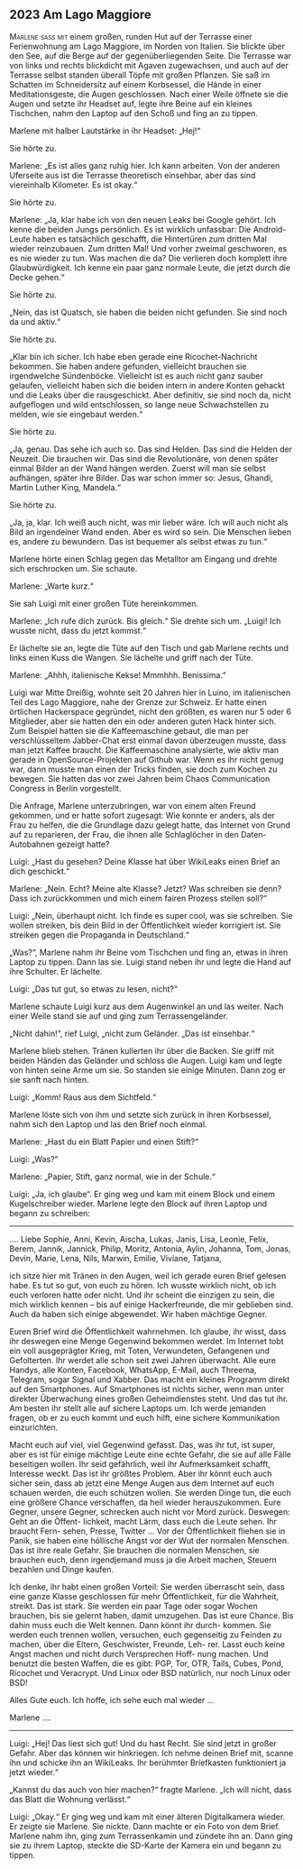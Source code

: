 ## **2023** Am Lago Maggiore

<span style="font-variant:small-caps;">Marlene saß mit</span> einem großen, runden Hut auf der Terrasse einer Ferienwohnung am Lago Maggiore, im Norden von Italien.
Sie blickte über den See, auf die Berge auf der gegenüberliegenden Seite.
Die Terrasse war von links und rechts blickdicht mit Agaven zugewachsen, und auch auf der Terrasse selbst standen überall Töpfe mit großen Pflanzen.
Sie saß im Schatten im Schneidersitz auf einem Korbsessel, die Hände in einer Meditationsgeste, die Augen geschlossen.
Nach einer Weile öffnete sie die Augen und setzte ihr Headset auf, legte ihre Beine auf ein kleines Tischchen, nahm den Laptop auf den Schoß und fing an zu tippen.

Marlene mit halber Lautstärke in ihr Headset: „Hej!“

Sie hörte zu.

Marlene: „Es ist alles ganz ruhig hier.
Ich kann arbeiten.
Von der anderen Uferseite aus ist die Terrasse theoretisch einsehbar, aber das sind viereinhalb Kilometer.
Es ist okay.“

Sie hörte zu.

Marlene: „Ja, klar habe ich von den neuen Leaks bei Google gehört.
Ich kenne die beiden Jungs persönlich.
Es ist wirklich unfassbar: Die Android-Leute haben es tatsächlich geschafft, die Hintertüren zum dritten Mal wieder reinzubauen.
Zum dritten Mal!
Und vorher zweimal geschworen, es es nie wieder zu tun.
Was machen die da?
Die verlieren doch komplett ihre Glaubwürdigkeit.
Ich kenne ein paar ganz normale Leute, die jetzt durch die Decke gehen.“

Sie hörte zu.

„Nein, das ist Quatsch, sie haben die beiden nicht gefunden.
Sie sind noch da und aktiv.“

Sie hörte zu.

„Klar bin ich sicher.
Ich habe eben gerade eine Ricochet-Nachricht bekommen.
Sie haben andere gefunden, vielleicht brauchen sie irgendwelche Sündenböcke.
Vielleicht ist es auch nicht ganz sauber gelaufen, vielleicht haben sich die beiden intern in andere Konten gehackt und die Leaks über die rausgeschickt.
Aber definitiv, sie sind noch da, nicht aufgeflogen und wild entschlossen, so lange neue Schwachstellen zu melden, wie sie eingebaut werden.“

Sie hörte zu.

„Ja, genau.
Das sehe ich auch so.
Das sind Helden.
Das sind die Helden der Neuzeit.
Die brauchen wir.
Das sind die Revolutionäre, von denen später einmal Bilder an der Wand hängen werden.
Zuerst will man sie selbst aufhängen, später ihre Bilder.
Das war schon immer so: Jesus, Ghandi, Martin Luther King, Mandela.“

Sie hörte zu.

„Ja, ja, klar.
Ich weiß auch nicht, was mir lieber wäre.
Ich will auch nicht als Bild an irgendeiner Wand enden.
Aber es wird so sein.
Die Menschen lieben es, andere zu bewundern.
Das ist bequemer als selbst etwas zu tun.“

Marlene hörte einen Schlag gegen das Metalltor am Eingang und drehte sich erschrocken um.
Sie schaute.

Marlene: „Warte kurz.“

Sie sah Luigi mit einer großen Tüte hereinkommen.

Marlene: „Ich rufe dich zurück.
Bis gleich.“
Sie drehte sich um.
„Luigi!
Ich wusste nicht, dass du jetzt kommst.“

Er lächelte sie an, legte die Tüte auf den Tisch und gab Marlene rechts und links einen Kuss die Wangen.
Sie lächelte und griff nach der Tüte.

Marlene: „Ahhh, italienische Kekse!
Mmmhhh.
Benissima.“

Luigi war Mitte Dreißig, wohnte seit 20 Jahren hier in Luino, im italienischen Teil des Lago Maggiore, nahe der Grenze zur Schweiz.
Er hatte einen örtlichen Hackerspace gegründet, nicht den größten, es waren nur 5 oder 6 Mitglieder, aber sie hatten den ein oder anderen guten Hack hinter sich.
Zum Beispiel hatten sie die Kaffeemaschine gebaut, die man per verschlüsseltem Jabber-Chat erst einmal davon überzeugen musste, dass man jetzt Kaffee braucht.
Die Kaffeemaschine analysierte, wie aktiv man gerade in OpenSource-Projekten auf Github war.
Wenn es ihr nicht genug war, dann musste man einen der Tricks finden, sie doch zum Kochen zu bewegen.
Sie hatten das vor zwei Jahren beim Chaos Communication Congress in Berlin vorgestellt.

Die Anfrage, Marlene unterzubringen, war von einem alten Freund gekommen, und er hatte sofort zugesagt: Wie konnte er anders, als der Frau zu helfen, die die Grundlage dazu gelegt hatte, das Internet von Grund auf zu reparieren, der Frau, die ihnen alle Schlaglöcher in den Daten-Autobahnen gezeigt hatte?

Luigi: „Hast du gesehen?
Deine Klasse hat über WikiLeaks einen Brief an dich geschickt.“

Marlene: „Nein.
Echt?
Meine alte Klasse?
Jetzt?
Was schreiben sie denn?
Dass ich zurückkommen und mich einem fairen Prozess stellen soll?“

Luigi: „Nein, überhaupt nicht.
Ich finde es super cool, was sie schreiben.
Sie wollen streiken, bis dein Bild in der Öffentlichkeit wieder korrigiert ist.
Sie streiken gegen die Propaganda in Deutschland.“

„Was?“, Marlene nahm ihr Beine vom Tischchen und fing an, etwas in ihren Laptop zu tippen.
Dann las sie.
Luigi stand neben ihr und legte die Hand auf ihre Schulter.
Er lächelte.

Luigi: „Das tut gut, so etwas zu lesen, nicht?“

Marlene schaute Luigi kurz aus dem Augenwinkel an und las weiter.
Nach einer Weile stand sie auf und ging zum Terrassengeländer.

„Nicht dahin!“, rief Luigi, „nicht zum Geländer.
„Das ist einsehbar.“

Marlene blieb stehen.
Tränen kullerten ihr über die Backen.
Sie griff mit beiden Händen das Geländer und schloss die Augen.
Luigi kam und legte von hinten seine Arme um sie.
So standen sie einige Minuten.
Dann zog er sie sanft nach hinten.

Luigi: „Komm! Raus aus dem Sichtfeld.“

Marlene löste sich von ihm und setzte sich zurück in ihren Korbsessel, nahm sich den Laptop und las den Brief noch einmal.

Marlene: „Hast du ein Blatt Papier und einen Stift?“

Luigi: „Was?“

Marlene: „Papier, Stift, ganz normal, wie in der Schule.“

Luigi: „Ja, ich glaube“.
Er ging weg und kam mit einem Block und einem Kugelschreiber wieder.
Marlene legte den Block auf ihren Laptop und begann zu schreiben:

****
....
Liebe Sophie, Anni, Kevin, Aischa, Lukas, Janis, Lisa, Leonie,
Felix, Berem, Jannik, Jannick, Philip, Moritz, Antonia, Aylin,
Johanna, Tom, Jonas, Devin, Marie, Lena, Nils, Marwin, Emilie,
Viviane, Tatjana,

ich sitze hier mit Tränen in den Augen, weil ich gerade euren
Brief gelesen habe. Es tut so gut, von euch zu hören. Ich wusste
wirklich nicht, ob ich euch verloren hatte oder nicht. Und ihr
scheint die einzigen zu sein, die mich wirklich kennen – bis auf
einige Hackerfreunde, die mir geblieben sind. Auch da haben sich
einige abgewendet. Wir haben mächtige Gegner.


Euren Brief wird die Öffentlichkeit wahrnehmen. Ich glaube, ihr
wisst, dass ihr deswegen eine Menge Gegenwind bekommen werdet. Im
Internet tobt ein voll ausgeprägter Krieg, mit Toten, Verwundeten,
Gefangenen und Gefolterten. Ihr werdet alle schon seit zwei Jahren
überwacht. Alle eure Handys, alle Konten, Facebook, WhatsApp,
E-Mail, auch Threema, Telegram, sogar Signal und Xabber. Das macht
ein kleines Programm direkt auf den Smartphones. Auf Smartphones
ist nichts sicher, wenn man unter direkter Überwachung eines großen
Geheimdienstes steht. Und das tut ihr. Am besten ihr stellt alle
auf sichere Laptops um. Ich werde jemanden fragen, ob er zu euch
kommt und euch hilft, eine sichere Kommunikation einzurichten.


Macht euch auf viel, viel Gegenwind gefasst. Das, was ihr tut, ist
super, aber es ist für einige mächtige Leute eine echte Gefahr, die
sie auf alle Fälle beseitigen wollen. Ihr seid gefährlich,
weil ihr Aufmerksamkeit schafft, Interesse weckt. Das ist ihr größtes
Problem. Aber ihr könnt euch auch sicher sein, dass ab jetzt eine
Menge Augen aus dem Internet auf euch schauen werden, die euch
schützen wollen. Sie werden Dinge tun, die euch eine größere Chance
verschaffen, da heil wieder herauszukommen. Eure Gegner, unsere Gegner,
schrecken auch nicht vor Mord zurück. Deswegen: Geht an die Öffent-
lichkeit, macht Lärm, dass euch die Leute sehen. Ihr braucht Fern-
sehen, Presse, Twitter … Vor der Öffentlichkeit fliehen sie in Panik,
sie haben eine höllische Angst vor der Wut der normalen Menschen. Das
ist ihre reale Gefahr. Sie brauchen die normalen Menschen, sie
brauchen euch, denn irgendjemand muss ja die Arbeit machen, Steuern
bezahlen und Dinge kaufen.


Ich denke, ihr habt einen großen Vorteil: Sie werden überrascht sein,
dass eine ganze Klasse geschlossen für mehr Öffentlichkeit, für die
Wahrheit, streikt. Das ist stark. Sie werden ein paar Tage oder sogar
Wochen brauchen, bis sie gelernt haben, damit umzugehen. Das ist eure
Chance. Bis dahin muss euch die Welt kennen. Dann könnt ihr durch-
kommen. Sie werden euch trennen wollen, versuchen, euch gegenseitig
zu Feinden zu machen, über die Eltern, Geschwister, Freunde, Leh-
rer. Lasst euch keine Angst machen und nicht durch Versprechen Hoff-
nung machen. Und benutzt die besten Waffen, die es gibt: PGP, Tor,
OTR, Tails, Cubes, Pond, Ricochet und Veracrypt. Und Linux oder BSD
natürlich, nur noch Linux oder BSD!


Alles Gute euch.
Ich hoffe, ich sehe euch mal wieder …


Marlene
....
****

Luigi: „Hej!
Das liest sich gut!
Und du hast Recht.
Sie sind jetzt in großer Gefahr.
Aber das können wir hinkriegen.
Ich nehme deinen Brief mit, scanne ihn und schicke ihn an WikiLeaks.
Ihr berühmter Briefkasten funktioniert ja jetzt wieder.“

„Kannst du das auch von hier machen?“ fragte Marlene.
„Ich will nicht, dass das Blatt die Wohnung verlässt.“

Luigi: „Okay.“
Er ging weg und kam mit einer älteren Digitalkamera wieder.
Er zeigte sie Marlene.
Sie nickte.
Dann machte er ein Foto von dem Brief.
Marlene nahm ihn, ging zum Terrassenkamin und zündete ihn an.
Dann ging sie zu ihrem Laptop, steckte die SD-Karte der Kamera ein und begann zu tippen.

